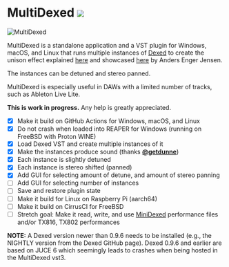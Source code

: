 # MultiDexed ![](https://github.com/probonopd/MultiDexed/actions/workflows/main.yml/badge.svg)

![MultiDexed](https://user-images.githubusercontent.com/2480569/222845457-eff2f74f-9699-4c49-bbec-8e7f58b7d14b.jpg)

MultiDexed is a standalone application and a VST plugin for Windows, macOS, and Linux that runs multiple instances of [Dexed](https://github.com/asb2m10/dexed) to create the unison effect explained [here](https://www.youtube.com/watch?v=Hzwvd8aZUUU) and showcased [here](https://youtu.be/TutoLkJ_bks?t=718) by Anders Enger Jensen.

The instances can be detuned and stereo panned.

MultiDexed is especially useful in DAWs with a limited number of tracks, such as Ableton Live Lite.

__This is work in progress.__ Any help is greatly appreciated.

- [x] Make it build on GitHub Actions for Windows, macOS, and Linux
- [x] Do not crash when loaded into REAPER for Windows (running on FreeBSD with Proton WINE)
- [x] Load Dexed VST and create multiple instances of it
- [x] Make the instances produce sound (thanks [__@getdunne__](https://github.com/getdunne))
- [x] Each instance is slightly detuned
- [x] Each instance is stereo shifted (panned)
- [x] Add GUI for selecting amount of detune, and amount of stereo panning
- [ ] Add GUI for selecting number of instances
- [ ] Save and restore plugin state
- [ ] Make it build for Linux on Raspberry Pi (aarch64)
- [ ] Make it build on CirrusCI for FreeBSD
- [ ] Stretch goal: Make it read, write, and use [MiniDexed](https://github.com/probonopd/MultiDexed) performance files and/or TX816, TX802 performances

__NOTE:__ A Dexed version newer than 0.9.6 needs to be installed (e.g., the NIGHTLY version from the Dexed GitHub page). Dexed 0.9.6 and earlier are based on JUCE 6 which seemingly leads to crashes when being hosted in the MultiDexed vst3.
